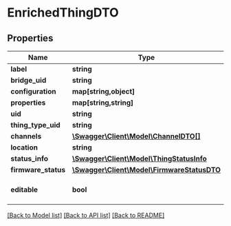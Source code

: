 # EnrichedThingDTO

## Properties
Name | Type | Description | Notes
------------ | ------------- | ------------- | -------------
**label** | **string** |  | [optional] 
**bridge_uid** | **string** |  | [optional] 
**configuration** | **map[string,object]** |  | [optional] 
**properties** | **map[string,string]** |  | [optional] 
**uid** | **string** |  | [optional] 
**thing_type_uid** | **string** |  | [optional] 
**channels** | [**\Swagger\Client\Model\ChannelDTO[]**](ChannelDTO.md) |  | [optional] 
**location** | **string** |  | [optional] 
**status_info** | [**\Swagger\Client\Model\ThingStatusInfo**](ThingStatusInfo.md) |  | [optional] 
**firmware_status** | [**\Swagger\Client\Model\FirmwareStatusDTO**](FirmwareStatusDTO.md) |  | [optional] 
**editable** | **bool** |  | [optional] [default to false]

[[Back to Model list]](../../README.md#documentation-for-models) [[Back to API list]](../../README.md#documentation-for-api-endpoints) [[Back to README]](../../README.md)

